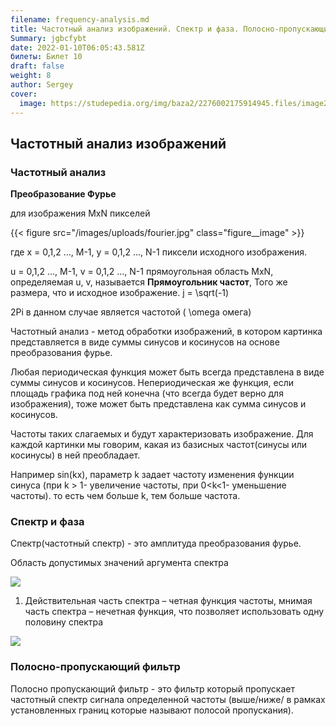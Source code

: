 ```yaml
---
filename: frequency-analysis.md
title: Частотный анализ изображений. Спектр и фаза. Полосно-пропускающий фильтр.
Summary: jgbcfybt
date: 2022-01-10T06:05:43.581Z
билеты: Билет 10
draft: false
weight: 8
author: Sergey
cover:
  image: https://studepedia.org/img/baza2/2276002175914945.files/image268.gif
---
```

## Частотный анализ изображений

### Частотный анализ

**Преобразование Фурье**

для изображения MxN пикселей

{{< figure src="/images/uploads/fourier.jpg" class="figure__image" >}}

где x = 0,1,2 ..., M-1, y = 0,1,2 ..., N-1 пиксели исходного изображения.

u = 0,1,2 ..., M-1, v = 0,1,2 ..., N-1 прямоугольная область MxN, определяемая u, v, называется **Прямоугольник частот**, Того же размера, что и исходное изображение.
j = \sqrt(-1)

2Pi в данном случае является частотой \( \omega омега\)

Частотный анализ - метод обработки изображений, в котором картинка представляется в виде суммы синусов и косинусов на основе преобразования фурье. 

Любая периодическая функция может быть всегда представлена в виде суммы синусов и косинусов. Непериодическая же функция, если площадь графика под ней конечна (что всегда будет верно для изображения), тоже может быть представлена как сумма синусов и косинусов.

Частоты таких слагаемых и будут характеризовать изображение. Для каждой картинки мы говорим, какая из базисных частот(синусы или косинусы) в ней преобладает. 

Например sin(kx), параметр k задает частоту изменения функции синуса (при k > 1- увеличение частоты, при 0<k<1- уменьшение частоты). то есть чем больше k, тем больше частота.

### Спектр и фаза

Спектр(частотный спектр) - это амплитуда преобразования фурье.

Область допустимых значений аргумента спектра 

![](http://drive.ispu.ru/elib/lebedev/2_files/image011.gif)

1. Действительная часть спектра – четная функция частоты, мнимая часть спектра – нечетная функция, что позволяет использовать одну половину спектра

![](http://drive.ispu.ru/elib/lebedev/2_files/image012.gif)

<!--EndFragment-->

### Полосно-пропускающий фильтр

Полосно пропускающий фильтр - это фильтр который пропускает частотный спектр сигнала определенной частоты (выше/ниже/ в рамках установленных границ которые называют полосой пропускания).